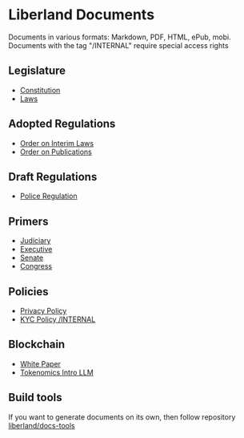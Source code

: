 # Liberland Documents

Documents in various formats: Markdown, PDF, HTML, ePub, mobi. Documents with the tag "/INTERNAL" require special access rights

## Legislature
- [Constitution](https://github.com/liberland/constitution/blob/master/Constitution.md)
- [Laws](https://github.com/liberland/laws)

## Adopted Regulations
- [Order on Interim Laws](https://docs.google.com/document/d/1_kpW0ONMjg5dM09MhNvKnBXq94CT6Bhl3dJa9uVxje0/edit)
- [Order on Publications](https://docs.google.com/document/d/13eb4P5cRS3X-5zKqC5Caa3ADUiIgwGcYlIPzFlNjPo4/edit) 

## Draft Regulations
- [Police Regulation](https://docs.google.com/document/d/1v2Qx3fmyEtQyU_zK3wuBjonq7WbYKekRwWbLI9foKig/edit#)

## Primers
- [Judiciary](https://docs.google.com/document/d/1IgPsDWOrPlRxLpEB_z7ojmkb7BFRwOOCBBG5iE6ffKw/edit)
- [Executive](https://docs.google.com/document/d/1WYyBPfYLv8thucJuWZK9lYlD_Im_gpNoWKFMG1llUM4/edit)
- [Senate](https://docs.google.com/document/d/1AM8QMgCA6hVwTMtfBTMAKVgxb88K84XkVolXG1_H7B8/edit)
- [Congress](https://docs.google.com/document/d/1WUrRMZ45SPanqbZJjA7cDa1_BYqu0VIvO_G8hR3hKO8/edit)

## Policies
- [Privacy Policy](https://docs.google.com/document/d/14kA72jZhKzVr8fCD0hYb72w-mKDUcZs5ib7IOkj3byA/edit#heading=h.iol5cjpc06ub)
- [KYC Policy /INTERNAL](https://docs.google.com/document/d/1N_YvSFvD2DNzxsbkj50eUFLDBGUM1EETVqKDhF_EfNA/edit)

## Blockchain
- [White Paper](https://docs.google.com/document/d/1k7olGjAg_Lv9lA5SisujRLYEcduplHvo8ObwzBwFcHg/edit)
- [Tokenomics Intro LLM](https://docs.google.com/document/d/1LGZN10PxvlcDDr77e6Knyq3AWt1r-YINIzYdhDz7CK4/edit#)

## Build tools

If you want to generate documents on its own, then follow repository [liberland/docs-tools](https://github.com/liberland/docs-tools)
